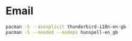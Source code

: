 # Email

```sh
pacman -S --asexplicit thunderbird-i18n-en-gb
pacman -S --needed --asdeps hunspell-en_gb
````
